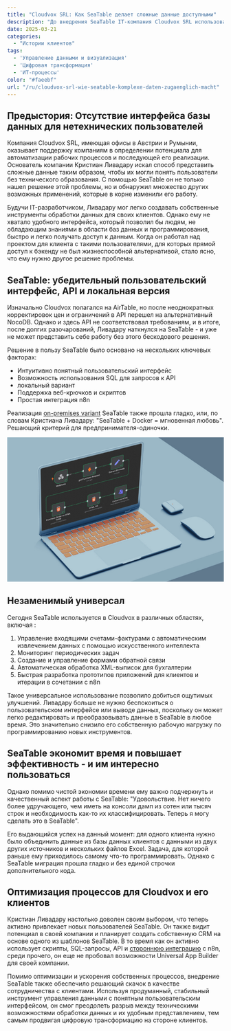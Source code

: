 ```yaml
---
title: "Cloudvox SRL: Как SeaTable делает сложные данные доступными"
description: "До внедрения SeaTable IT-компания Cloudvox SRL использовала Excel и различные другие системы. Оказалось, что не хватает центрального пункта сбора данных - места, где данные можно было бы не только хранить, но и сделать их доступными для других и в то же время служить бэкэндом для собственных инструментов."
date: 2025-03-21
categories: 
  - "Истории клиентов"
tags: 
  - 'Управление данными и визуализация'
  - 'Цифровая трансформация'
  - 'ИТ-процессы'
color: "#faeebf"
url: "/ru/cloudvox-srl-wie-seatable-komplexe-daten-zugaenglich-macht"
---
```


## Предыстория: Отсутствие интерфейса базы данных для нетехнических пользователей

Компания Cloudvox SRL, имеющая офисы в Австрии и Румынии, оказывает поддержку компаниям в определении потенциала для автоматизации рабочих процессов и последующей его реализации. Основатель компании Кристиан Ливадару искал способ представить сложные данные таким образом, чтобы их могли понять пользователи без технического образования. С помощью SeaTable он не только нашел решение этой проблемы, но и обнаружил множество других возможных применений, которые в корне изменили его работу.

Будучи IT-разработчиком, Ливадару мог легко создавать собственные инструменты обработки данных для своих клиентов. Однако ему не хватало удобного интерфейса, который позволил бы людям, не обладающим знаниями в области баз данных и программирования, быстро и легко получать доступ к данным. Когда он работал над проектом для клиента с такими пользователями, для которых прямой доступ к бэкенду не был жизнеспособной альтернативой, стало ясно, что ему нужно другое решение проблемы.

## SeaTable: убедительный пользовательский интерфейс, API и локальная версия

Изначально Cloudvox полагался на AirTable, но после неоднократных корректировок цен и ограничений в API перешел на альтернативный NocoDB. Однако и здесь API не соответствовал требованиям, и в итоге, после долгих разочарований, Ливадару наткнулся на SeaTable - и уже не может представить себе работу без этого бескодового решения.

Решение в пользу SeaTable было основано на нескольких ключевых факторах:

- Интуитивно понятный пользовательский интерфейс
- Возможность использования SQL для запросов к API
- локальный вариант
- Поддержка веб-крючков и скриптов
- Простая интеграция n8n

Реализация [on-premises variant](https://seatable.com/ru/on-premises/) SeaTable также прошла гладко, или, по словам Кристиана Ливадару: "SeaTable + Docker = мгновенная любовь". Решающий критерий для предпринимателя-одиночки.

![](Cloudvox_n8n-Integration.jpg)

## Незаменимый универсал

Сегодня SeaTable используется в Cloudvox в различных областях, включая :

1. Управление входящими счетами-фактурами с автоматическим извлечением данных с помощью искусственного интеллекта
1. Мониторинг периодических задач
1. Создание и управление формами обратной связи
1. Автоматическая обработка XML-выписок для бухгалтерии
1. Быстрая разработка прототипов приложений для клиентов и итерации в сочетании с n8n

Такое универсальное использование позволило добиться ощутимых улучшений. Ливадару больше не нужно беспокоиться о пользовательском интерфейсе или выводе данных, поскольку он может легко редактировать и преобразовывать данные в SeaTable в любое время. Это значительно снизило его собственную рабочую нагрузку по программированию новых инструментов.

## SeaTable экономит время и повышает эффективность - и им интересно пользоваться

Однако помимо чистой экономии времени ему важно подчеркнуть и качественный аспект работы с SeaTable: "Удовольствие. Нет ничего более удручающего, чем иметь на консоли дамп из сотен или тысяч строк и необходимость как-то их классифицировать. Теперь я могу сделать это в SeaTable".

Его выдающийся успех на данный момент: для одного клиента нужно было объединить данные из базы данных клиентов с данными из двух других источников и нескольких файлов Excel. Задача, для которой раньше ему приходилось самому что-то программировать. Однако с SeaTable миграция прошла гладко и без единой строчки дополнительного кода.

## Оптимизация процессов для Cloudvox и его клиентов

Кристиан Ливадару настолько доволен своим выбором, что теперь активно привлекает новых пользователей SeaTable. Он также видит потенциал в своей компании и планирует создать собственную CRM на основе одного из шаблонов SeaTable. В то время как он активно использует скрипты, SQL-запросы, API и [стороннюю интеграцию](https://seatable.io/ru/integrationen/) с n8n, среди прочего, он еще не пробовал возможности Universal App Builder для своей компании.

Помимо оптимизации и ускорения собственных процессов, внедрение SeaTable также обеспечило решающий скачок в качестве сотрудничества с клиентами. Используя продуманный, стабильный инструмент управления данными с понятным пользовательским интерфейсом, он смог преодолеть разрыв между техническими возможностями обработки данных и их удобным представлением, тем самым продвигая цифровую трансформацию на стороне клиентов.
